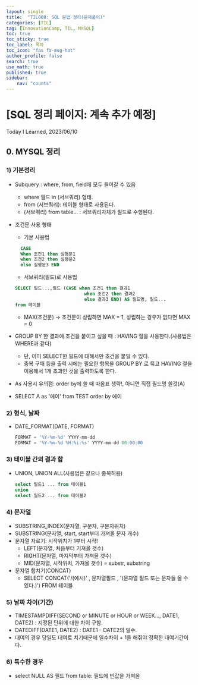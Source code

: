 ```yaml
---
layout: single
title:  "TIL008: SQL 문법 정리(문제풀이)"
categories: [TIL]
tag: [InnovationCamp, TIL, MYSQL] 
toc: true
toc_sticky: true
toc_label: 목차
toc_icon: "fas fa-mug-hot"
author_profile: false
search: true
use_math: true
published: true
sidebar:
    nav: "counts"
---
```


# [SQL 정리 페이지: 계속 추가 예정]
Today I Learned, 2023/06/10

## 0. MYSQL 정리


### 1) 기본정리
  - Subquery : where, from, field에 모두 들어갈 수 있음
    - where 필드 in (서브쿼리) 형태.
    - from (서브쿼리): 테이블 형태로 사용된다.
    - (서브쿼리) from table... : 서브쿼리자체가 필드로 수행된다.
  - 조건문 사용 형태
    - 기본 사용법

    ```sql
      CASE 
      When 조건1 then 실행문1 
      when 조건2 then 실행문2
      else 실행문3 END
    ```

    - 서브쿼리(필드)로 사용법

    ```sql
    SELECT 필드...,필드 (CASE when 조건1 then 결과1
                              when 조건2 then 결과2
                              else 결과3 END) AS 필드명, 필드...
    from 테이블
    ```

    - MAX(조건문) -> 조건문이 성립하면 MAX = 1, 성립하는 경우가 없다면 MAX = 0
    
  - GROUP BY 한 결과에 조건을 붙이고 싶을 때 : HAVING 절을 사용한다.(사용법은 WHERE과 같다)
    - 단, 이미 SELECT한 필드에 대해서만 조건을 붙일 수 있다.
    - 중복 구매 등을 출력 시에는 필요한 항목을 GROUP BY 로 묶고 HAVING 절을 이용해서 1개 초과인 것을 출력하도록 한다. 

  - As 사용시 유의점: order by에 쓸 때 따옴표 생략!, 아니면 직접 필드명 쓸것(A)
  - SELECT A as '에이' from TEST
    order by 에이

### 2) 형식, 날짜
  - DATE_FORMAT(DATE, FORMAT)

    ```sql 
    FORMAT = '%Y-%m-%d' YYYY-mm-dd
    FORMAT = '%Y-%m-%d %H:%i:%s' YYYY-mm-dd 00:00:00
    ```

### 3) 테이블 간의 결과 합
  - UNION, UNION ALL(사용법은 같으나 중복허용)

    ```sql
    select 필드1 ... from 테이블1
    union
    select 필드2 ... from 테이블2
    ```

### 4) 문자열
  - SUBSTRING_INDEX(문자열, 구분자, 구분자위치)
  - SUBSTRING(문자열, start, start부터 가져올 문자 개수) 
  - 문자열 자르기: 시작위치가 1부터 시작!
    - LEFT(문자열, 처음부터 기져올 갯수)
    - RIGHT(문자열, 마지막부터 가져올 갯수)
    - MID(문자열, 시작위치, 가져올 갯수) = substr, substring 
  - 문자열 합치기(CONCAT)
    - SELECT CONCAT('/(예시)' , 문자열필드 , '(문자열 필드 또는 문자들 올 수 있다.)') FROM 테이블

### 5) 날짜 차이(기간)
  - TIMESTAMPDIFF(SECOND or MINUTE or HOUR or WEEK..., DATE1, DATE2) : 지정된 단위에 대한 차이 구함.
  - DATEDIFF(DATE1, DATE2) : DATE1 - DATE2의 일수.
   - 대여의 경우 당일도 대여로 치기때문에 일수차이 + 1을 해줘야 정확한 대여기간이다.

### 6) 특수한 경우    
  - select NULL AS 필드 from table: 필드에 빈값을 가져옴
